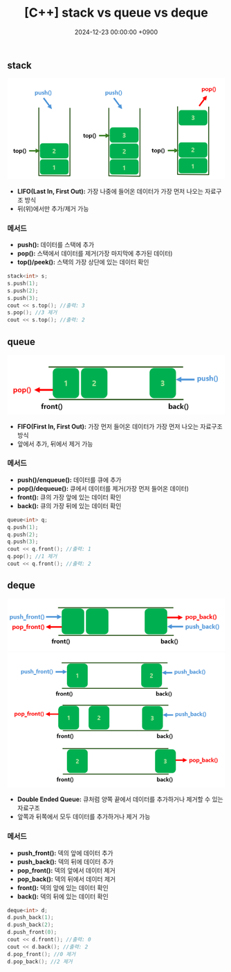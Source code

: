 ﻿---
classes: wide
toc: true
toc_label: "My Table of Contents"
#toc_icon: "cog"
layout: single
title: "[C++] stack vs queue vs deque"
date: "2024-12-23 00:00:00 +0900"
last_modified_at: "2024-12-23 00:00:00 +0900"
categories:
  - C++
tags:
  - c++
author_profile: true
sidebar:
    nav: docs
---

## stack
![problem_ex](/assets/img/stack.png)
- **LIFO(Last In, First Out):** 가장 나중에 들어온 데이터가 가장 먼저 나오는 자료구조 방식
- 뒤(위)에서만 추가/제거 가능
### 메서드
- **push():** 데이터를 스택에 추가
- **pop():** 스택에서 데이터를 제거(가장 마지막에 추가된 데이터)
- **top()/peek():** 스택의 가장 상단에 있는 데이터 확인

```c++
stack<int> s;
s.push(1);
s.push(2);
s.push(3);
cout << s.top(); //출력: 3
s.pop(); //3 제거
cout << s.top(); //출력: 2
```

## queue
![problem_ex](/assets/img/queue.png)
- **FIFO(First In, First Out):** 가장 먼저 들어온 데이터가 가장 먼저 나오는 자료구조 방식
- 앞에서 추가, 뒤에서 제거 가능
### 메서드
- **push()/enqueue():** 데이터를 큐에 추가
- **pop()/dequeue():** 큐에서 데이터를 제거(가장 먼저 들어온 데이터)
- **front():** 큐의 가장 앞에 있는 데이터 확인
- **back():** 큐의 가장 뒤에 있는 데이터 확인

```c++
queue<int> q;
q.push(1);
q.push(2);
q.push(3);
cout << q.front(); //출력: 1
q.pop(); //1 제거
cout << q.front(); //출력: 2
```

## deque
![problem_ex](/assets/img/deque.png)
![problem_ex](/assets/img/deque_ex.png)
- **Double Ended Queue:** 큐처럼 양쪽 끝에서 데이터를 추가하거나 제거할 수 있는 자료구조
- 앞쪽과 뒤쪽에서 모두 데이터를 추가하거나 제거 가능
### 메서드
- **push_front():** 덱의 앞에 데이터 추가
- **push_back():** 덱의 뒤에 데이터 추가
- **pop_front():** 덱의 앞에서 데이터 제거
- **pop_back():** 덱의 뒤에서 데이터 제거
- **front():** 덱의 앞에 있는 데이터 확인
- **back():** 덱의 뒤에 있는 데이터 확인

```c++
deque<int> d;
d.push_back(1);
d.push_back(2);
d.push_front(0);
cout << d.front(); //출력: 0
cout << d.back(); //출력: 2
d.pop_front(); //0 제거
d.pop_back(); //2 제거
```